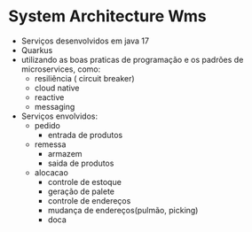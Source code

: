 # System Architecture Wms

- Serviços desenvolvidos em java 17
- Quarkus
- utilizando as boas praticas de programação e os padrões de microservices, como:
  - resiliência ( circuit breaker)
  - cloud native
  - reactive
  - messaging
- Serviços envolvidos:  
  - pedido
    - entrada de produtos 
  - remessa
    - armazem 
    - saida de produtos 
  - alocacao
    - controle de estoque
    - geração de palete
    - controle de endereços
    - mudança de endereços(pulmão, picking) 
    - doca


